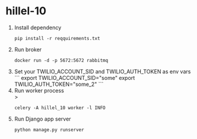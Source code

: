 # hillel-10
<ol>
<li>Install dependency</li>

```
pip install -r reqquirements.txt
```

<li>Run broker</li>

```
docker run -d -p 5672:5672 rabbitmq
```

<li>Set your TWILIO_ACCOUNT_SID and TWILIO_AUTH_TOKEN as env vars</li>
```
export TWILIO_ACCOUNT_SID="some"
export TWILIO_AUTH_TOKEN="some_2"
```

<li>Run worker process</li>>

```
celery -A hillel_10 worker -l INFO
```

<li>Run Django app server</li>

```
python manage.py runserver
```
</ol>

